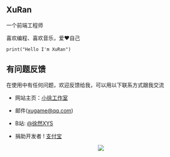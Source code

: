 ## XuRan

一个前端工程师

喜欢编程、喜欢音乐，爱❤️自己

```
print("Hello I'm XuRan")
```
## 有问题反馈
在使用中有任何问题，欢迎反馈给我，可以用以下联系方式跟我交流
* 网站主页：[小徐工作室](https://www.xiaoxustudio.top)
* 邮件(xugame@qq.com)
* B站: [@徐然XYS](https://space.bilibili.com/291565199)

* 捐助开发者
! [支付宝](https://github.com/xiaoxu1111/xuranxys_Game/blob/main/zfb.jpg)


<div align="center"> <img src="https://github-readme-streak-stats.herokuapp.com/?user=xiaoxustudio" /> </div>
